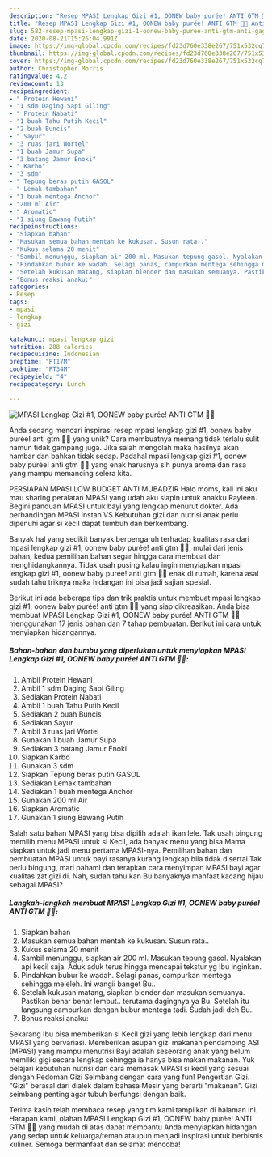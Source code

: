 ```yaml
---
description: "Resep MPASI Lengkap Gizi #1, OONEW baby purée! ANTI GTM 🕺🏼 Anti Gagal"
title: "Resep MPASI Lengkap Gizi #1, OONEW baby purée! ANTI GTM 🕺🏼 Anti Gagal"
slug: 582-resep-mpasi-lengkap-gizi-1-oonew-baby-puree-anti-gtm-anti-gagal
date: 2020-08-21T15:26:04.991Z
image: https://img-global.cpcdn.com/recipes/fd23d760e338e267/751x532cq70/mpasi-lengkap-gizi-1-oonew-baby-puree-anti-gtm-🕺🏼-foto-resep-utama.jpg
thumbnail: https://img-global.cpcdn.com/recipes/fd23d760e338e267/751x532cq70/mpasi-lengkap-gizi-1-oonew-baby-puree-anti-gtm-🕺🏼-foto-resep-utama.jpg
cover: https://img-global.cpcdn.com/recipes/fd23d760e338e267/751x532cq70/mpasi-lengkap-gizi-1-oonew-baby-puree-anti-gtm-🕺🏼-foto-resep-utama.jpg
author: Christopher Morris
ratingvalue: 4.2
reviewcount: 13
recipeingredient:
- " Protein Hewani"
- "1 sdm Daging Sapi Giling"
- " Protein Nabati"
- "1 buah Tahu Putih Kecil"
- "2 buah Buncis"
- " Sayur"
- "3 ruas jari Wortel"
- "1 buah Jamur Supa"
- "3 batang Jamur Enoki"
- " Karbo"
- "3 sdm"
- " Tepung beras putih GASOL"
- " Lemak tambahan"
- "1 buah mentega Anchor"
- "200 ml Air"
- " Aromatic"
- "1 siung Bawang Putih"
recipeinstructions:
- "Siapkan bahan"
- "Masukan semua bahan mentah ke kukusan. Susun rata.."
- "Kukus selama 20 menit"
- "Sambil menunggu, siapkan air 200 ml. Masukan tepung gasol. Nyalakan api kecil saja. Aduk aduk terus hingga mencapai tekstur yg Ibu inginkan."
- "Pindahkan bubur ke wadah. Selagi panas, campurkan mentega sehingga meleleh. Ini wangii banget Bu.."
- "Setelah kukusan matang, siapkan blender dan masukan semuanya. Pastikan benar benar lembut.. terutama dagingnya ya Bu. Setelah itu langsung campurkan dengan bubur mentega tadi. Sudah jadi deh Bu.."
- "Bonus reaksi anaku:"
categories:
- Resep
tags:
- mpasi
- lengkap
- gizi

katakunci: mpasi lengkap gizi 
nutrition: 288 calories
recipecuisine: Indonesian
preptime: "PT17M"
cooktime: "PT34M"
recipeyield: "4"
recipecategory: Lunch

---
```



![MPASI Lengkap Gizi #1, OONEW baby purée! ANTI GTM 🕺🏼](https://img-global.cpcdn.com/recipes/fd23d760e338e267/751x532cq70/mpasi-lengkap-gizi-1-oonew-baby-puree-anti-gtm-🕺🏼-foto-resep-utama.jpg)

Anda sedang mencari inspirasi resep mpasi lengkap gizi #1, oonew baby purée! anti gtm 🕺🏼 yang unik? Cara membuatnya memang tidak terlalu sulit namun tidak gampang juga. Jika salah mengolah maka hasilnya akan hambar dan bahkan tidak sedap. Padahal mpasi lengkap gizi #1, oonew baby purée! anti gtm 🕺🏼 yang enak harusnya sih punya aroma dan rasa yang mampu memancing selera kita.

PERSIAPAN MPASI LOW BUDGET ANTI MUBADZIR Halo moms, kali ini aku mau sharing peralatan MPASI yang udah aku siapin untuk anakku Rayleen. Begini panduan MPASI untuk bayi yang lengkap menurut dokter. Ada perbandingan MPASI instan VS Kebutuhan gizi dan nutrisi anak perlu dipenuhi agar si kecil dapat tumbuh dan berkembang.

Banyak hal yang sedikit banyak berpengaruh terhadap kualitas rasa dari mpasi lengkap gizi #1, oonew baby purée! anti gtm 🕺🏼, mulai dari jenis bahan, kedua pemilihan bahan segar hingga cara membuat dan menghidangkannya. Tidak usah pusing kalau ingin menyiapkan mpasi lengkap gizi #1, oonew baby purée! anti gtm 🕺🏼 enak di rumah, karena asal sudah tahu triknya maka hidangan ini bisa jadi sajian spesial.


Berikut ini ada beberapa tips dan trik praktis untuk membuat mpasi lengkap gizi #1, oonew baby purée! anti gtm 🕺🏼 yang siap dikreasikan. Anda bisa membuat MPASI Lengkap Gizi #1, OONEW baby purée! ANTI GTM 🕺🏼 menggunakan 17 jenis bahan dan 7 tahap pembuatan. Berikut ini cara untuk menyiapkan hidangannya.

<!--inarticleads1-->

##### Bahan-bahan dan bumbu yang diperlukan untuk menyiapkan MPASI Lengkap Gizi #1, OONEW baby purée! ANTI GTM 🕺🏼:

1. Ambil  Protein Hewani
1. Ambil 1 sdm Daging Sapi Giling
1. Sediakan  Protein Nabati
1. Ambil 1 buah Tahu Putih Kecil
1. Sediakan 2 buah Buncis
1. Sediakan  Sayur
1. Ambil 3 ruas jari Wortel
1. Gunakan 1 buah Jamur Supa
1. Sediakan 3 batang Jamur Enoki
1. Siapkan  Karbo
1. Gunakan 3 sdm
1. Siapkan  Tepung beras putih GASOL
1. Sediakan  Lemak tambahan
1. Sediakan 1 buah mentega Anchor
1. Gunakan 200 ml Air
1. Siapkan  Aromatic
1. Gunakan 1 siung Bawang Putih


Salah satu bahan MPASI yang bisa dipilih adalah ikan lele. Tak usah bingung memilih menu MPASI untuk si Kecil, ada banyak menu yang bisa Mama siapkan untuk jadi menu pertama MPASI-nya. Pemilihan bahan dan pembuatan MPASI untuk bayi rasanya kurang lengkap bila tidak disertai Tak perlu bingung, mari pahami dan terapkan cara menyimpan MPASI bayi agar kualitas zat gizi di. Nah, sudah tahu kan Bu banyaknya manfaat kacang hijau sebagai MPASI? 

<!--inarticleads2-->

##### Langkah-langkah membuat MPASI Lengkap Gizi #1, OONEW baby purée! ANTI GTM 🕺🏼:

1. Siapkan bahan
1. Masukan semua bahan mentah ke kukusan. Susun rata..
1. Kukus selama 20 menit
1. Sambil menunggu, siapkan air 200 ml. Masukan tepung gasol. Nyalakan api kecil saja. Aduk aduk terus hingga mencapai tekstur yg Ibu inginkan.
1. Pindahkan bubur ke wadah. Selagi panas, campurkan mentega sehingga meleleh. Ini wangii banget Bu..
1. Setelah kukusan matang, siapkan blender dan masukan semuanya. Pastikan benar benar lembut.. terutama dagingnya ya Bu. Setelah itu langsung campurkan dengan bubur mentega tadi. Sudah jadi deh Bu..
1. Bonus reaksi anaku:


Sekarang Ibu bisa memberikan si Kecil gizi yang lebih lengkap dari menu MPASI yang bervariasi. Memberikan asupan gizi makanan pendamping ASI (MPASI) yang mampu menutrisi Bayi adalah seseorang anak yang belum memiliki gigi secara lengkap sehingga ia hanya bisa makan makanan. Yuk pelajari kebutuhan nutrisi dan cara memasak MPASI si kecil yang sesuai dengan Pedoman Gizi Seimbang dengan cara yang fun! Pengertian Gizi. &#34;Gizi&#34; berasal dari dialek dalam bahasa Mesir yang berarti &#34;makanan&#34;. Gizi seimbang penting agar tubuh berfungsi dengan baik. 

Terima kasih telah membaca resep yang tim kami tampilkan di halaman ini. Harapan kami, olahan MPASI Lengkap Gizi #1, OONEW baby purée! ANTI GTM 🕺🏼 yang mudah di atas dapat membantu Anda menyiapkan hidangan yang sedap untuk keluarga/teman ataupun menjadi inspirasi untuk berbisnis kuliner. Semoga bermanfaat dan selamat mencoba!
